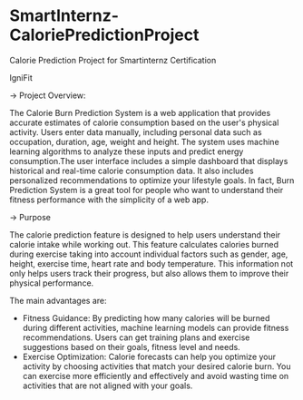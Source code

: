 # SmartInternz-CaloriePredictionProject
Calorie Prediction Project for Smartinternz Certification
 
IgniFit

-> Project Overview:

The Calorie Burn Prediction System is a web application that provides  accurate estimates of calorie consumption based on the user's physical activity. Users enter data manually, including  personal data such as occupation, duration, age, weight and height. The system uses machine learning algorithms to analyze these inputs and predict energy consumption.The user interface includes a simple dashboard that displays historical and real-time  calorie consumption data. 
It also includes personalized recommendations to optimize your lifestyle goals. In fact, Burn Prediction System is a great tool for people who want to understand their fitness performance with the simplicity of a web app. 

-> Purpose

The calorie prediction feature is designed to help users understand their calorie intake while working out. This feature calculates calories burned during exercise taking into account individual factors such as gender, age, height, exercise time, heart rate and body temperature. This information not only helps users track their progress, but also allows them to improve their physical performance. 

The main advantages are:
-	Fitness Guidance: By predicting how many calories will be burned during different activities, machine learning models can provide  fitness recommendations. Users can get training plans and exercise suggestions based on their goals, fitness level and needs. 
-	Exercise Optimization: Calorie forecasts can help you optimize your activity by choosing activities that match your desired calorie burn. You can exercise more efficiently and effectively and avoid wasting time on activities that are not aligned with your goals.
